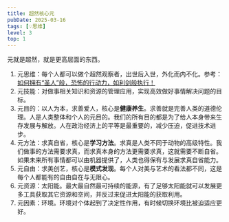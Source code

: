```yaml
---
title: 超然核心元
pubDate: 2025-03-16
tags: [💡思维]
level: 3
top: 1
---
```


元就是超然，就是更高层面的东西。

1. 元思维：每个人都可以做个超然观察者，出世后入世，外化而内不化。参考：[如何拥有“圣人”般，恐怖的行动力，如利剑般执行！]
2. 元技能：对做事相关知识和资源的管理应用，实现高效做好事情解决问题的目标。
1. 元目的：以人为本，求善爱人，核心是**健康养生**。求善就是完善人类的道德伦理。人是人类整体和个人的元目的。我们的所有目的都是为了给人本身带来生存发展与解放。人在政治经济上的平等是最重要的，减少压迫，促进技术进步。
2. 元方法：求真自省，核心是**学习方法**。求真是人类不同于动物的高级特性。我们做事的方法需要求真，而求真本身的方法更需要求真，这就需要不断自省。如果未来所有事情都可以由机器提供了，人类也得保有与发展求真自省能力。
3. 元自由：求美创艺，核心是**模式发现**。每个人对美与艺术的看法都不同，这是每个人都能有的自由自在与无限心。
4. 元资源：太阳能。最大最自然最可持续的能源，有了足够太阳能就可以发展更多工具获取其它资源和空间，并反过来促进太阳能的获取利用。
5. 元因素：环境。环境对个体起到了决定性作用，有时候切换环境比被迫适应更好。


[如何拥有“圣人”般，恐怖的行动力，如利剑般执行！]: https://www.bilibili.com/video/BV1bQ4y187wo/
